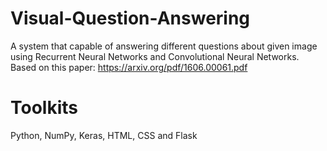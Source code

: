# Visual-Question-Answering
A system that capable of answering different questions about given image using Recurrent Neural Networks and Convolutional Neural Networks. 
Based on this paper: https://arxiv.org/pdf/1606.00061.pdf

# Toolkits
Python, NumPy, Keras, HTML, CSS and Flask
 
